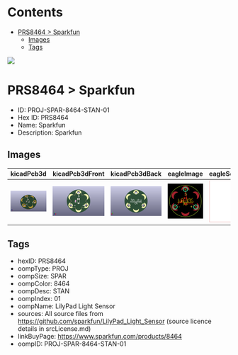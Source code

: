 



Contents
========

* [PRS8464 > Sparkfun](#prs8464--sparkfun)
	* [Images](#images)
	* [Tags](#tags)
  
![][im]
# PRS8464 > Sparkfun

- ID: PROJ-SPAR-8464-STAN-01
- Hex ID: PRS8464
- Name: Sparkfun
- Description: Sparkfun

## Images
  
  

|kicadPcb3d|kicadPcb3dFront|kicadPcb3dBack|eagleImage|eagleSchemImage|
| :---: | :---: | :---: | :---: | :---: |
|[![kicadPcb3d](kicadPcb3d_140.png)](kicadPcb3d.png)|[![kicadPcb3dFront](kicadPcb3dFront_140.png)](kicadPcb3dFront.png)|[![kicadPcb3dBack](kicadPcb3dBack_140.png)](kicadPcb3dBack.png)|[![eagleImage](eagleImage_140.png)](eagleImage.png)|[![eagleSchemImage](eagleSchemImage_140.png)](eagleSchemImage.png)|

## Tags

- hexID: PRS8464
- oompType: PROJ
- oompSize: SPAR
- oompColor: 8464
- oompDesc: STAN
- oompIndex: 01
- oompName: LilyPad Light Sensor
- sources: All source files from https://github.com/sparkfun/LilyPad_Light_Sensor (source licence details in srcLicense.md)
- linkBuyPage: https://www.sparkfun.com/products/8464
- oompID: PROJ-SPAR-8464-STAN-01



[im]: kicadPcb3d_450.png
